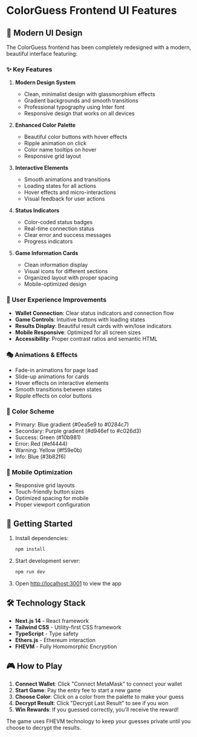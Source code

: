 # ColorGuess Frontend UI Features

## 🎨 Modern UI Design

The ColorGuess frontend has been completely redesigned with a modern, beautiful interface featuring:

### ✨ Key Features

1. **Modern Design System**
   - Clean, minimalist design with glassmorphism effects
   - Gradient backgrounds and smooth transitions
   - Professional typography using Inter font
   - Responsive design that works on all devices

2. **Enhanced Color Palette**
   - Beautiful color buttons with hover effects
   - Ripple animation on click
   - Color name tooltips on hover
   - Responsive grid layout

3. **Interactive Elements**
   - Smooth animations and transitions
   - Loading states for all actions
   - Hover effects and micro-interactions
   - Visual feedback for user actions

4. **Status Indicators**
   - Color-coded status badges
   - Real-time connection status
   - Clear error and success messages
   - Progress indicators

5. **Game Information Cards**
   - Clean information display
   - Visual icons for different sections
   - Organized layout with proper spacing
   - Mobile-optimized design

### 🎯 User Experience Improvements

- **Wallet Connection**: Clear status indicators and connection flow
- **Game Controls**: Intuitive buttons with loading states
- **Results Display**: Beautiful result cards with win/lose indicators
- **Mobile Responsive**: Optimized for all screen sizes
- **Accessibility**: Proper contrast ratios and semantic HTML

### 🎭 Animations & Effects

- Fade-in animations for page load
- Slide-up animations for cards
- Hover effects on interactive elements
- Smooth transitions between states
- Ripple effects on color buttons

### 🎨 Color Scheme

- Primary: Blue gradient (#0ea5e9 to #0284c7)
- Secondary: Purple gradient (#d946ef to #c026d3)
- Success: Green (#10b981)
- Error: Red (#ef4444)
- Warning: Yellow (#f59e0b)
- Info: Blue (#3b82f6)

### 📱 Mobile Optimization

- Responsive grid layouts
- Touch-friendly button sizes
- Optimized spacing for mobile
- Proper viewport configuration

## 🚀 Getting Started

1. Install dependencies:
   ```bash
   npm install
   ```

2. Start development server:
   ```bash
   npm run dev
   ```

3. Open [http://localhost:3001](http://localhost:3001) to view the app

## 🛠 Technology Stack

- **Next.js 14** - React framework
- **Tailwind CSS** - Utility-first CSS framework
- **TypeScript** - Type safety
- **Ethers.js** - Ethereum interaction
- **FHEVM** - Fully Homomorphic Encryption

## 🎮 How to Play

1. **Connect Wallet**: Click "Connect MetaMask" to connect your wallet
2. **Start Game**: Pay the entry fee to start a new game
3. **Choose Color**: Click on a color from the palette to make your guess
4. **Decrypt Result**: Click "Decrypt Last Result" to see if you won
5. **Win Rewards**: If you guessed correctly, you'll receive the reward!

The game uses FHEVM technology to keep your guesses private until you choose to decrypt the results.
